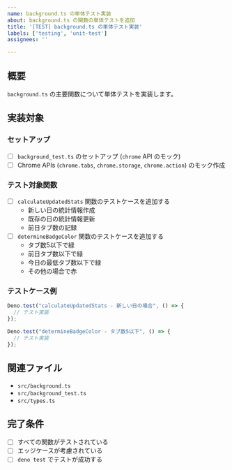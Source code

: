 ```yaml
---
name: background.ts の単体テスト実装
about: background.ts の関数の単体テストを追加
title: '[TEST] background.ts の単体テスト実装'
labels: ['testing', 'unit-test']
assignees: ''

---
```


## 概要
`background.ts` の主要関数について単体テストを実装します。

## 実装対象

### セットアップ
- [ ] `background_test.ts` のセットアップ (`chrome` API のモック)
- [ ] Chrome APIs (`chrome.tabs`, `chrome.storage`, `chrome.action`) のモック作成

### テスト対象関数
- [ ] `calculateUpdatedStats` 関数のテストケースを追加する
  - 新しい日の統計情報作成
  - 既存の日の統計情報更新  
  - 前日タブ数の記録
- [ ] `determineBadgeColor` 関数のテストケースを追加する
  - タブ数5以下で緑
  - 前日タブ数以下で緑
  - 今日の最低タブ数以下で緑
  - その他の場合で赤

### テストケース例
```typescript
Deno.test("calculateUpdatedStats - 新しい日の場合", () => {
  // テスト実装
});

Deno.test("determineBadgeColor - タブ数5以下", () => {
  // テスト実装  
});
```

## 関連ファイル
- `src/background.ts`
- `src/background_test.ts`
- `src/types.ts`

## 完了条件
- [ ] すべての関数がテストされている
- [ ] エッジケースが考慮されている
- [ ] `deno test` でテストが成功する